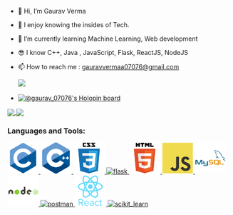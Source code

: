 - 👋 Hi, I’m Gaurav Verma
- 👀 I enjoy knowing the insides of Tech.
- 🌱 I’m currently learning Machine Learning, Web development
- 😎 I know C++, Java , JavaScript, Flask, ReactJS, NodeJS
- 📫 How to reach me : gauravvermaa07076@gmail.com

  ![](https://komarev.com/ghpvc/?username=gaurav07076&color=green)
  
- [![@gaurav_07076's Holopin board](https://holopin.me/gaurav_07076)](https://holopin.io/@gaurav_07076)



<a href="https://github.com/anuraghazra/github-readme-stats">
  <img height=270 align="center" src="https://github-readme-stats.vercel.app/api?username=gaurav07076&show_icons=true&theme=radical" />
</a>
<a href="https://github.com/anuraghazra/convoychat">
  <img height=270 align="center" src="https://github-readme-stats.vercel.app/api/top-langs/?username=gaurav07076&size_weight=0.5&count_weight=0.5&hide=jupyter%20notebook" />
</a>
<h3 align="left">Languages and Tools:</h3>
<p align="left"> <a href="https://www.cprogramming.com/" target="_blank" rel="noreferrer"> <img src="https://raw.githubusercontent.com/devicons/devicon/master/icons/c/c-original.svg" alt="c" width="70" height="70"/> </a> <a href="https://www.w3schools.com/cpp/" target="_blank" rel="noreferrer"> <img src="https://raw.githubusercontent.com/devicons/devicon/master/icons/cplusplus/cplusplus-original.svg" alt="cplusplus" width="70" height="70"/> </a> <a href="https://www.w3schools.com/css/" target="_blank" rel="noreferrer"> <img src="https://raw.githubusercontent.com/devicons/devicon/master/icons/css3/css3-original-wordmark.svg" alt="css3" width="70" height="70"/> </a> <a href="https://flask.palletsprojects.com/" target="_blank" rel="noreferrer" bgcolor="white"> <img src="https://www.vectorlogo.zone/logos/pocoo_flask/pocoo_flask-icon.svg" alt="flask" width="70" height="70"/> </a> <a href="https://www.w3.org/html/" target="_blank" rel="noreferrer"> <img src="https://raw.githubusercontent.com/devicons/devicon/master/icons/html5/html5-original-wordmark.svg" alt="html5" width="70" height="70"/> </a> <a href="https://developer.mozilla.org/en-US/docs/Web/JavaScript" target="_blank" rel="noreferrer"> <img src="https://raw.githubusercontent.com/devicons/devicon/master/icons/javascript/javascript-original.svg" alt="javascript" width="70" height="70"/> </a> <a href="https://www.mysql.com/" target="_blank" rel="noreferrer"> <img src="https://raw.githubusercontent.com/devicons/devicon/master/icons/mysql/mysql-original-wordmark.svg" alt="mysql" width="70" height="70"/> </a> <a href="https://nodejs.org" target="_blank" rel="noreferrer"> <img src="https://raw.githubusercontent.com/devicons/devicon/master/icons/nodejs/nodejs-original-wordmark.svg" alt="nodejs" width="70" height="70"/> </a> <a href="https://postman.com" target="_blank" rel="noreferrer"> <img src="https://www.vectorlogo.zone/logos/getpostman/getpostman-icon.svg" alt="postman" width="70" height="70"/> </a> <a href="https://reactjs.org/" target="_blank" rel="noreferrer"> <img src="https://raw.githubusercontent.com/devicons/devicon/master/icons/react/react-original-wordmark.svg" alt="react" width="70" height="70"/> </a> <a href="https://scikit-learn.org/" target="_blank" rel="noreferrer"> <img src="https://upload.wikimedia.org/wikipedia/commons/0/05/Scikit_learn_logo_small.svg" alt="scikit_learn" width="70" height="70"/> </a> </p>



<!---
Gaurav07076/Gaurav07076 is a ✨ special ✨ repository because its `README.md` (this file) appears on your GitHub profile.
You can click the Preview link to take a look at your changes.
--->
